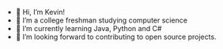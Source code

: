 - 👋 Hi, I’m Kevin!
- 👀 I’m a college freshman studying computer science
- 🌱 I’m currently learning Java, Python and C#
- 💞️ I’m looking forward to contributing to open source projects.

<!---
kevkev99/kevkev99 is a ✨ special ✨ repository because its `README.md` (this file) appears on your GitHub profile.
You can click the Preview link to take a look at your changes.
--->
